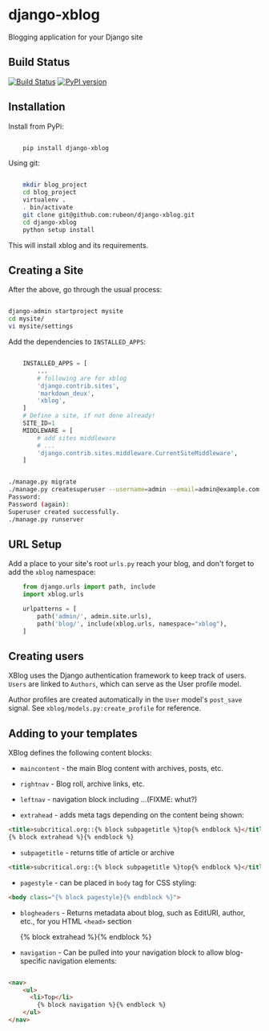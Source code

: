 # django-xblog
Blogging application for your Django site

## Build Status

[![Build Status](https://travis-ci.org/rubeon/django-xblog.svg?branch=master)](https://travis-ci.org/rubeon/django-xblog) [![PyPI version](https://badge.fury.io/py/django-xblog.svg)](https://badge.fury.io/py/django-xblog)

## Installation

Install from PyPi:

```bash

    pip install django-xblog

```

Using git:

```bash

    mkdir blog_project
    cd blog_project
    virtualenv .
    . bin/activate
    git clone git@github.com:rubeon/django-xblog.git
    cd django-xblog
    python setup install

```


This will install xblog and its requirements.

## Creating a Site

After the above, go through the usual process:

```bash

django-admin startproject mysite
cd mysite/
vi mysite/settings

```
Add the dependencies to `INSTALLED_APPS`:
```python

    INSTALLED_APPS = [
        ...
        # following are for xblog
        'django.contrib.sites',
        'markdown_deux',
        'xblog',
    ]
    # Define a site, if not done already!
    SITE_ID=1
    MIDDLEWARE = [
        # add sites middleware
        # ...
        'django.contrib.sites.middleware.CurrentSiteMiddleware',
    ]

```

```bash

./manage.py migrate
./manage.py createsuperuser --username=admin --email=admin@example.com
Password:
Password (again):
Superuser created successfully.
./manage.py runserver 
```

## URL Setup

Add a place to your site's root `urls.py` reach your blog, and don't forget to
add the `xblog` namespace:

```python
    from django.urls import path, include
    import xblog.urls

    urlpatterns = [
        path('admin/', admin.site.urls),
        path('blog/', include(xblog.urls, namespace="xblog"),
    ]
```

## Creating users

XBlog uses the Django authentication framework to keep track of users.  `Users`
are linked to `Authors`, which can serve as the User profile model.

Author profiles are created automatically in the `User` model's `post_save`
signal. See `xblog/models.py:create_profile` for reference.

## Adding to your templates

XBlog defines the following content blocks:

* `maincontent` - the main Blog content with archives, posts, etc.

* `rightnav` - Blog roll, archive links, etc.

* `leftnav` - navigation block including ...(FIXME: whut?)

* `extrahead` - adds meta tags depending on the content being shown:

```html
<title>subcritical.org::{% block subpagetitle %}top{% endblock %}</title>
{% block extrahead %}{% endblock %}
```

* `subpagetitle` - returns title of article or archive

```html
<title>subcritical.org::{% block subpagetitle %}top{% endblock %}</title>
```

* `pagestyle` - can be placed in `body` tag for CSS styling:

```html
<body class="{% block pagestyle}{% endblock %}">
```

* `blogheaders` - Returns metadata about blog, such as EditURI, author, etc., for you HTML `<head>` section

	<title>subcritical.org::{% block subpagetitle %}top{% endblock %}</title>
	{% block extrahead %}{% endblock %}

* `navigation` - Can be pulled into your navigation block to allow blog-specific navigation elements:

```html

<nav>
	<ul>
	  <li>Top</li>
    	{% block navigation %}{% endblock %}
	</ul>
</nav>

```
